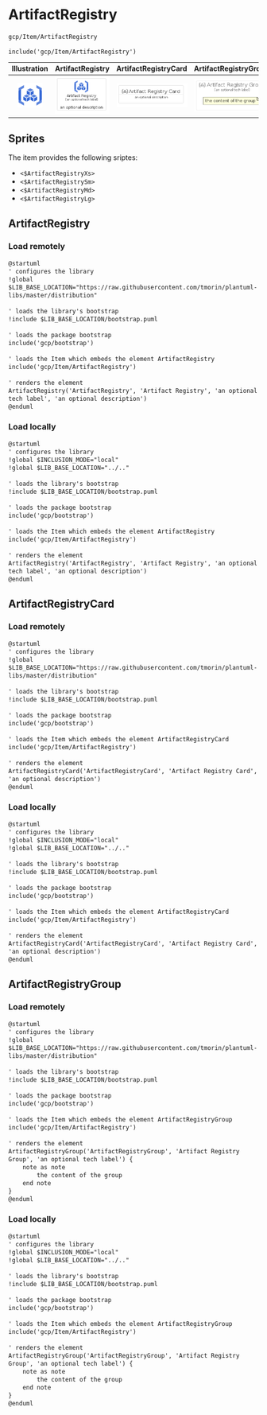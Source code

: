# ArtifactRegistry


```text
gcp/Item/ArtifactRegistry
```

```text
include('gcp/Item/ArtifactRegistry')
```



| Illustration | ArtifactRegistry | ArtifactRegistryCard | ArtifactRegistryGroup |
| :---: | :---: | :---: | :---: |
| ![illustration for Illustration](../../gcp/Item/ArtifactRegistry.png) | ![illustration for ArtifactRegistry](../../gcp/Item/ArtifactRegistry.Local.png) | ![illustration for ArtifactRegistryCard](../../gcp/Item/ArtifactRegistryCard.Local.png) | ![illustration for ArtifactRegistryGroup](../../gcp/Item/ArtifactRegistryGroup.Local.png) |



## Sprites
The item provides the following sriptes:

- `<$ArtifactRegistryXs>`
- `<$ArtifactRegistrySm>`
- `<$ArtifactRegistryMd>`
- `<$ArtifactRegistryLg>`





## ArtifactRegistry

### Load remotely
```plantuml
@startuml
' configures the library
!global $LIB_BASE_LOCATION="https://raw.githubusercontent.com/tmorin/plantuml-libs/master/distribution"

' loads the library's bootstrap
!include $LIB_BASE_LOCATION/bootstrap.puml

' loads the package bootstrap
include('gcp/bootstrap')

' loads the Item which embeds the element ArtifactRegistry
include('gcp/Item/ArtifactRegistry')

' renders the element
ArtifactRegistry('ArtifactRegistry', 'Artifact Registry', 'an optional tech label', 'an optional description')
@enduml
```

### Load locally
```plantuml
@startuml
' configures the library
!global $INCLUSION_MODE="local"
!global $LIB_BASE_LOCATION="../.."

' loads the library's bootstrap
!include $LIB_BASE_LOCATION/bootstrap.puml

' loads the package bootstrap
include('gcp/bootstrap')

' loads the Item which embeds the element ArtifactRegistry
include('gcp/Item/ArtifactRegistry')

' renders the element
ArtifactRegistry('ArtifactRegistry', 'Artifact Registry', 'an optional tech label', 'an optional description')
@enduml
```

## ArtifactRegistryCard

### Load remotely
```plantuml
@startuml
' configures the library
!global $LIB_BASE_LOCATION="https://raw.githubusercontent.com/tmorin/plantuml-libs/master/distribution"

' loads the library's bootstrap
!include $LIB_BASE_LOCATION/bootstrap.puml

' loads the package bootstrap
include('gcp/bootstrap')

' loads the Item which embeds the element ArtifactRegistryCard
include('gcp/Item/ArtifactRegistry')

' renders the element
ArtifactRegistryCard('ArtifactRegistryCard', 'Artifact Registry Card', 'an optional description')
@enduml
```

### Load locally
```plantuml
@startuml
' configures the library
!global $INCLUSION_MODE="local"
!global $LIB_BASE_LOCATION="../.."

' loads the library's bootstrap
!include $LIB_BASE_LOCATION/bootstrap.puml

' loads the package bootstrap
include('gcp/bootstrap')

' loads the Item which embeds the element ArtifactRegistryCard
include('gcp/Item/ArtifactRegistry')

' renders the element
ArtifactRegistryCard('ArtifactRegistryCard', 'Artifact Registry Card', 'an optional description')
@enduml
```

## ArtifactRegistryGroup

### Load remotely
```plantuml
@startuml
' configures the library
!global $LIB_BASE_LOCATION="https://raw.githubusercontent.com/tmorin/plantuml-libs/master/distribution"

' loads the library's bootstrap
!include $LIB_BASE_LOCATION/bootstrap.puml

' loads the package bootstrap
include('gcp/bootstrap')

' loads the Item which embeds the element ArtifactRegistryGroup
include('gcp/Item/ArtifactRegistry')

' renders the element
ArtifactRegistryGroup('ArtifactRegistryGroup', 'Artifact Registry Group', 'an optional tech label') {
    note as note
        the content of the group
    end note
}
@enduml
```

### Load locally
```plantuml
@startuml
' configures the library
!global $INCLUSION_MODE="local"
!global $LIB_BASE_LOCATION="../.."

' loads the library's bootstrap
!include $LIB_BASE_LOCATION/bootstrap.puml

' loads the package bootstrap
include('gcp/bootstrap')

' loads the Item which embeds the element ArtifactRegistryGroup
include('gcp/Item/ArtifactRegistry')

' renders the element
ArtifactRegistryGroup('ArtifactRegistryGroup', 'Artifact Registry Group', 'an optional tech label') {
    note as note
        the content of the group
    end note
}
@enduml
```

